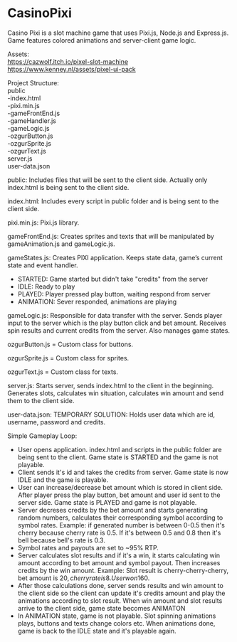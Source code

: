# CasinoPixi

Casino Pixi is a slot machine game that uses Pixi.js, Node.js and Express.js. Game features colored animations and server-client game logic.

Assets:<br/>
https://cazwolf.itch.io/pixel-slot-machine<br/>
https://www.kenney.nl/assets/pixel-ui-pack

Project Structure:<br/>
public<br/>
-index.html<br/>
-pixi.min.js<br/>
-gameFrontEnd.js<br/>
-gameHandler.js<br/>
-gameLogic.js<br/>
-ozgurButton.js<br/>
-ozgurSprite.js<br/>
-ozgurText.js<br/>
server.js<br/>
user-data.json

public: Includes files that will be sent to the client side. Actually only index.html is being sent to the client side.

index.html: Includes every script in public folder and is being sent to the client side.

pixi.min.js: Pixi.js library.

gameFrontEnd.js: Creates sprites and texts that will be manipulated by gameAnimation.js and gameLogic.js.

gameStates.js: Creates PIXI application. Keeps state data, game’s current state and event handler.

- STARTED: Game started but didn't take "credits" from the server
- IDLE: Ready to play
- PLAYED: Player pressed play button, waiting respond from server
- ANIMATION: Sever responded, animations are playing

gameLogic.js: Responsible for data transfer with the server. Sends player input to the server which is the play button click and bet amount. Receives spin results and current credits from the server. Also manages game states.

ozgurButton.js = Custom class for buttons.

ozgurSprite.js = Custom class for sprites.

ozgurText.js = Custom class for texts.

server.js: Starts server, sends index.html to the client in the beginning. Generates slots, calculates win situation, calculates win amount and send them to the client side.

user-data.json: TEMPORARY SOLUTION: Holds user data which are id, username, password and credits.

Simple Gameplay Loop:<br/>

- User opens application. index.html and scripts in the public folder are being sent to the client. Game state is STARTED and the game is not playable.
- Client sends it's id and takes the credits from server. Game state is now IDLE and the game is playable.
- User can increase/decrease bet amount which is stored in client side. After player press the play button, bet amount and user id sent to the server side. Game state is PLAYED and game is not playable.
- Server decreses credits by the bet amount and starts generating random numbers, calculates their corresponding symbol according to symbol rates. Example: if generated number is between 0-0.5 then it's cherry because cherry rate is 0.5. If it's between 0.5 and 0.8 then it's bell because bell's rate is 0.3.
- Symbol rates and payouts are set to ~95% RTP.
- Server calculates slot results and if it's a win, it starts calculating win amount according to bet amount and symbol payout. Then increases credits by the win amount. Example: Slot result is cherry-cherry-cherry, bet amount is 20$, cherry rate is 8. User won 160$.
- After those calculations done, server sends results and win amount to the client side so the client can update it's credits amount and play the animations according to slot result. When win amount and slot results arrive to the client side, game state becomes ANIMATON
- In ANIMATION state, game is not playable. Slot spinning animations plays, buttons and texts change colors etc. When animations done, game is back to the IDLE state and it's playable again.
